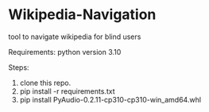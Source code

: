 # Wikipedia-Navigation
tool to navigate wikipedia for blind users

Requirements:
python version 3.10

Steps:
1. clone this repo.
2. pip install -r requirements.txt
3. pip install PyAudio-0.2.11-cp310-cp310-win_amd64.whl
